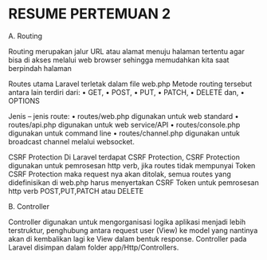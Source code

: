 # RESUME PERTEMUAN 2

A.	Routing

Routing merupakan jalur URL atau alamat menuju halaman tertentu agar bisa di akses melalui web browser sehingga memudahkan kita saat berpindah halaman

Routes utama Laravel terletak dalam file web.php
Metode routing tersebut antara lain terdiri dari:
•	GET, 
•	POST, 
•	PUT, 
•	PATCH, 
•	DELETE dan, 
•	OPTIONS

Jenis – jenis route:
    • routes/web.php digunakan untuk web standard
    • routes/api.php digunakan untuk web service/API
    • routes/console.php digunakan untuk command line
    • routes/channel.php digunakan untuk broadcast channel melalui websocket.

CSRF Protection
Di Laravel terdapat CSRF Protection, CSRF Protection digunakan untuk pemrosesan http verb, jika routes tidak mempunyai Token CSRF Protection maka request nya akan ditolak, semua routes yang didefinisikan di web.php harus menyertakan CSRF Token untuk pemrosesan http verb POST,PUT,PATCH atau DELETE 

B.	Controller

Controller digunakan untuk mengorganisasi logika aplikasi menjadi lebih terstruktur, penghubung antara request user (View) ke model yang nantinya akan di kembalikan lagi ke View dalam bentuk response. Controller pada Laravel disimpan dalam folder app/Http/Controllers.


